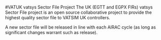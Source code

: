 #VATUK vatsys Sector File Project
The UK (EGTT and EGPX FIRs) vatsys Sector File project is an open source collaborative project to provide the highest quality sector file to VATSIM UK controllers.

A new sector file will be released in line with each AIRAC cycle (as long as significant changes warrant such as release).
